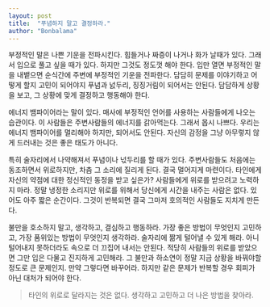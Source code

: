 ```yaml
---
layout: post
title:  "푸념하지 말고 결정하라."
author: "Bonbalama"
---
```


부정적인 말은 나쁜 기운을 전파시킨다. 힘들거나 짜증이 나거나 화가 날때가 있다. 그래서 입으로 풀고 싶을 때가 있다. 하지만 그것도 정도껏 해야 한다. 입만 열면 부정적인 말을 내뱉으면 순식간에 주변에 부정적인 기운을 전파한다. 담담히 문제를 이야기하고 어떻게 할지 고민이 되어야지 푸념과 넔두리, 징징거림이 되어서는 안된다. 담담하게 상황을 보고, 그 상황에 맞게 결정하고 행동해야 한다.

에너지 뱀파이어라는 말이 있다. 매사에 부정적인 언어를 사용하는 사람들에게 나오는 습관이다. 이 사람들은 주변사람들의 에너지를 갉아먹는다. 그래서 몹시 나쁘다. 우리는 에너지 뱀파이어를 멀리해야 하지만, 되어서도 안된다. 자신의 감정을 그냥 아무렇지 않게 드러내는 것은 좋은 태도가 아니다. 

특히 술자리에서 나약해져서 푸념이나 넋두리를 할 때가 있다. 주변사람들도 처음에는 동조하면서 위로하지만, 차츰 그 소리에 질리게 된다. 결국 멀어지게 마련이다. 타인에게 자신의 약점에 대한 정신적인 동정을 받고 싶은가? 사람들에게 위로를 받으려고 노력하지 마라. 정말 냉정한 소리지만 위로를 위해서 당신에게 시간을 내주는 사람은 없다. 있어도 아주 짧은 순간이다. 그것이 반복되면 결국 그마저 호의적인 사람들도 지치게 만든다.

불만을 호소하지 말고, 생각하고, 결심하고 행동하라. 가장 좋은 방법이 무엇인지 고민하고, 가장 품위있는 방법이 무엇인지 생각하라. 술자리에 짦게 털어낼 수 있게 해라. 아니 털어내지 못하더라도 속으로 더 끄집어 내서는 안된다. 적당히 사람들의 위로를 받았으면 그만 입은 다물고 진지하게 고민해라. 그 불만과 하소연이 정말 지금 상황을 바꿔야할 정도로 큰 문제인지. 만약 그렇다면 바꾸어라. 하지만 같은 문제가 반복할 경우 회피가 아닌 대처가 되어야 한다. 

> 타인의 위로로 달라지는 것은 없다. 생각하고 고민하고 더 나은 방법을 찾아라.

